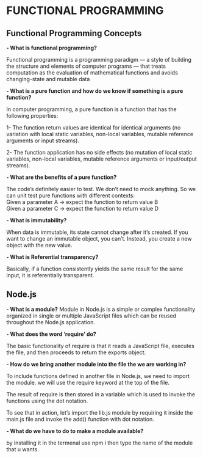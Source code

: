 # FUNCTIONAL PROGRAMMING

## Functional Programming Concepts

**- What is functional programming?**

Functional programming is a programming paradigm — a style of building the structure and elements of computer programs — that treats computation as the evaluation of mathematical functions and avoids changing-state and mutable data 

**- What is a pure function and how do we know if something is a pure function?**

In computer programming, a pure function is a function that has the following properties:

1- The function return values are identical for identical arguments (no variation with local static variables, non-local variables, mutable reference arguments or input streams).


2- The function application has no side effects (no mutation of local static variables, non-local variables, mutable reference arguments or input/output streams).


**- What are the benefits of a pure function?**

The code’s definitely easier to test. We don’t need to mock anything. So we can unit test pure functions with different contexts:  
Given a parameter A → expect the function to return value B  
Given a parameter C → expect the function to return value D


**- What is immutability?**

When data is immutable, its state cannot change after it’s created. If you want to change an immutable object, you can’t. Instead, you create a new object with the new value.


**- What is Referential transparency?**

Basically, if a function consistently yields the same result for the same input, it is referentially transparent.


## Node.js

**- What is a module?**
Module in Node.js is a simple or complex functionality organized in single or multiple JavaScript files which can be reused throughout the Node.js application.

**- What does the word ‘require’ do?**

The basic functionality of require is that it reads a JavaScript file, executes the file, and then proceeds to return the exports object.

**- How do we bring another module into the file the we are working in?**

To include functions defined in another file in Node.js, we need to import the module. we will use the require keyword at the top of the file.

The result of require is then stored in a variable which is used to invoke the functions using the dot notation.

To see that in action, let’s import the lib.js module by requiring it inside the main.js file and invoke the add() function with dot notation.


**- What do we have to do to make a module available?**

by installing it in the termenal use npm i then type the name of the module that u wants.